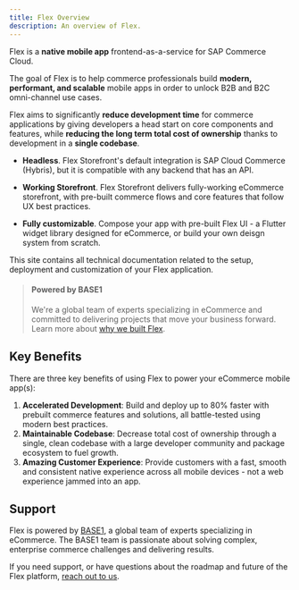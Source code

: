 ```yaml
---
title: Flex Overview
description: An overview of Flex.
---
```


Flex is a **native mobile app** frontend-as-a-service for SAP Commerce Cloud.

The goal of Flex is to help commerce professionals build **modern, performant, and scalable** mobile apps in order to unlock B2B and B2C omni-channel use cases.

Flex aims to significantly **reduce development time** for commerce applications by giving developers a head start on core components and features, while **reducing the long term total cost of ownership** thanks to development in a **single codebase**.

- **Headless**. Flex Storefront's default integration is SAP Cloud Commerce (Hybris), but it is compatible with any backend that has an API.

- **Working Storefront**. Flex Storefront delivers fully-working eCommerce storefront, with pre-built commerce flows and core features that follow UX best practices.

- **Fully customizable**. Compose your app with pre-built Flex UI - a Flutter widget library designed for eCommerce, or build your own deisgn system from scratch.

This site contains all technical documentation related to the setup, deployment and customization of your Flex application.

> #### Powered by BASE1
> We're a global team of experts specializing in eCommerce and committed to delivering projects that
> move your business forward. Learn more about [why we built Flex](/blog/why-we-built-flex).

## Key Benefits

There are three key benefits of using Flex to power your eCommerce mobile app(s):

1. **Accelerated Development**: Build and deploy up to 80% faster with prebuilt commerce features and solutions, all battle-tested using modern best practices.
2. **Maintainable Codebase**: Decrease total cost of ownership through a single, clean codebase with a large developer community and package ecosystem to fuel growth.
3. **Amazing Customer Experience**: Provide customers with a fast, smooth and consistent native experience across all mobile devices - not a web experience jammed into an app.

## Support

Flex is powered by [BASE1](https://base1.com), a global team of experts specializing in eCommerce. The BASE1 team is passionate about solving complex, enterprise commerce challenges and delivering results.

If you need support, or have questions about the roadmap and future of the Flex platform, [reach out to us](https://www.base1.com/contact).
